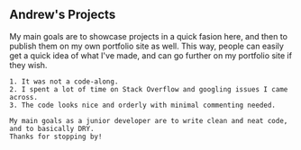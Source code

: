 ## Andrew's Projects
My main goals are to showcase projects in a quick fasion here, and then to publish them on my own portfolio site as well.
This way, people can easily get a quick idea of what I've made, and can go further on my portfolio site if they wish.






```For now the only project that I'd want to showcase is my Odin project "RPS"-rock paper sissors. I'm proud of it for several reasons.
1. It was not a code-along.
2. I spent a lot of time on Stack Overflow and googling issues I came across.
3. The code looks nice and orderly with minimal commenting needed.

My main goals as a junior developer are to write clean and neat code, and to basically DRY.
Thanks for stopping by!






